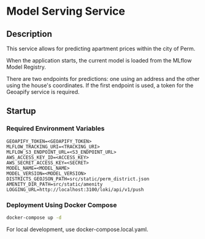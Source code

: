 # Model Serving Service

## Description
This service allows for predicting apartment prices within the city of Perm.

When the application starts, the current model is loaded from the MLflow Model Registry.

There are two endpoints for predictions: one using an address and the other using the house's coordinates. If the first endpoint is used, a token for the Geoapify service is required.

## Startup

### Required Environment Variables
```env
GEOAPIFY_TOKEN=<GEOAPIFY_TOKEN>
MLFLOW_TRACKING_URI=<TRACKING_URI>
MLFLOW_S3_ENDPOINT_URL=<S3_ENDPOINT_URL>
AWS_ACCESS_KEY_ID=<ACCESS_KEY>
AWS_SECRET_ACCESS_KEY=<SECRET>
MODEL_NAME=<MODEL_NAME>
MODEL_VERSION=<MODEL_VERSION>
DISTRICTS_GEOJSON_PATH=src/static/perm_district.json
AMENITY_DIR_PATH=src/static/amenity
LOGGING_URL=http://localhost:3100/loki/api/v1/push
```
### Deployment Using Docker Compose
```bash
docker-compose up -d
```
For local development, use docker-compose.local.yaml.

